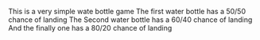 This is a very simple wate bottle game
The first water bottle has a 50/50 chance of landing
The Second water bottle has a 60/40 chance of landing
And the finally one has a 80/20 chance of landing
